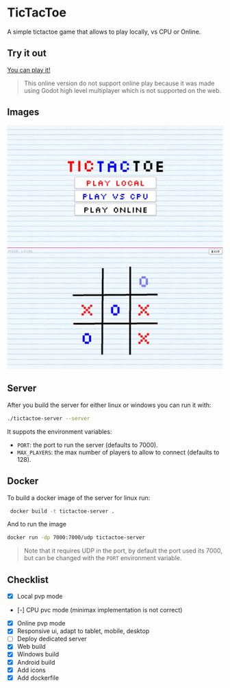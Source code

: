 # TicTacToe

A simple tictactoe game that allows to play locally, vs CPU or Online.

## Try it out

[You can play it!](https://neo-ciber94.github.io/godot_tic_tac_toe/)

> This online version do not support online play because it was made using Godot high level
> multiplayer which is not supported on the web.

## Images

![Main Scene](/art/screenshots/screen_1.jpg)
![Game Scene](/art/screenshots/screen_2.jpg)

## Server

After you build the server for either linux or windows you can run it with:

```bash
./tictactoe-server --server
```

It suppots the environment variables:

- `PORT`: the port to run the server (defaults to 7000).
- `MAX_PLAYERS`: the max number of players to allow to connect (defaults to 128).

## Docker

To build a docker image of the server for linux run:

```bash
 docker build -t tictactoe-server .
```

And to run the image

```bash
docker run -dp 7000:7000/udp tictactoe-server
```

> Note that it requires UDP in the port, by default the port used its 7000,
> but can be changed with the `PORT` environment variable.

## Checklist

- [x] Local pvp mode
- [-] CPU pvc mode (minimax implementation is not correct)
- [x] Online pvp mode
- [x] Responsive ui, adapt to tablet, mobile, desktop
- [ ] Deploy dedicated server
- [x] Web build
- [x] Windows build
- [x] Android build
- [x] Add icons
- [x] Add dockerfile 
